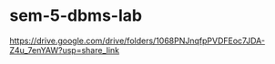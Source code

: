 # sem-5-dbms-lab

https://drive.google.com/drive/folders/1068PNJnqfpPVDFEoc7JDA-Z4u_7enYAW?usp=share_link
